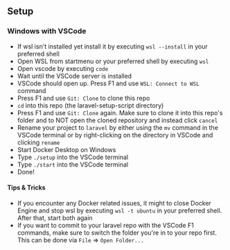 ## Setup
### Windows with VSCode
- If wsl isn't installed yet install it by executing `wsl --install` in your preferred shell
- Open WSL from startmenu or your preferred shell by executing `wsl`
- Open vscode by executing `code`
- Wait until the VSCode server is installed
- VSCode should open up. Press F1 and use `WSL: Connect to WSL` command
- Press F1 and use `Git: Clone` to clone this repo
- `cd` into this repo (the laravel-setup-script directory)
- Press F1 and use `Git: Clone` again. Make sure to clone it into this repo's folder and to NOT open the cloned repository and instead click `cancel`
- Rename your project to `laravel` by either using the `mv` command in the VSCode terminal or by right-clicking on the directory in VSCode and clicking `rename`
- Start Docker Desktop on Windows
- Type `./setup` into the VSCode terminal
- Type `./start` into the VSCode terminal
- Done!
#### Tips & Tricks
- If you encounter any Docker related issues, it might to close Docker Engine and stop wsl by executing `wsl -t ubuntu` in your preferred shell. After that, start both again
- If you want to commit to your laravel repo with the VSCode F1 commands, make sure to switch the folder you're in to your repo first. This can be done via `File` => `Open Folder...`
